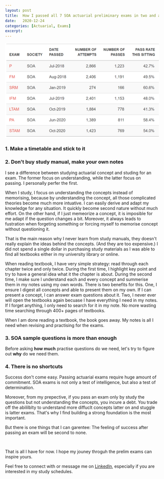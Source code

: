 ```yaml
---
layout: post
title:  How I passed all 7 SOA actuarial preliminary exams in two and a half years
date:   2020-12-24
categories: [Actuarial, Exams]
excerpt:
---
```


![alt text](/images/article_images/2020-12-24-How-to-pass-7-SOA/cover.png)





### 1. Make a timetable and stick to it



### 2. Don't buy study manual, make your own notes

I see a difference between studying actuarial concept and studing for an exam.
The former focus on understanding, while the latter focus on passing.
I personally perfer the first.


When I study, I focus on understanding the concepts instead of memorising, because by understanding the concept, all those complicated theories become much more intuative.
I can easily derive and adapt my knowledge for any situation. It quickly become second nature without much effort.
On the other hand, if I just memeorize a concept, it is imposible for me adapt if the question changes a bit.
Moreover, it always leads to fustration when forgeting something or forcing myself to memorise concept without questioning it.


That is the main reason why I never learn from study manuals, they doesn't really explain the ideas behind the concepts.
(And they are too expensive.)
I did not spend a single dollar in purchasing study materials as
I was able to find all textbooks either in my university library or online.


When reading textbook, I have very simple strategy: read through each chapter twice and only twice.
During the first time, I highlight key point and try to have a general idea what it the chapter is about.
During the second time, I make sure I understand each and every concept and summerise them in my notes using my own words.
There is two benefits for this.
One, I ensure I digest all concepts and able to present them on my own. If I can present a concept, I can answer exam questions about it.
Two, I never ever will open the textbooks again becuase I have everything I need in my notes.
If I forget anything, I only need to search for it in my note. No more wasting time searching through 400+ pages of textbooks.


When I am done reading a textbook, the book goes away. My notes is all I need when revising and practising for the exams.


### 3. SOA sample questions is more than enough

Before asking **how much** practise questions do we need, let's try to figure out **why** do we need them.









### 4. There is no shortcuts

Success don't come easy. 
Passing actuarial exams require huge amount of commitment.
SOA exams is not only a test of intelligence, but also a test of determination.

Moreover, from my prepective, if you pass an exam only by study the questions but not understanding the concepts, you incure a debt.
You trade off the abililblty to understand more diffuclt concepts latter on and stuggle is latter exams.
That's why I find building a strong foundation is the most important.

But there is one things that I can garentee: The feeling of success after passing an exam will be second to none.


<p>&nbsp;</p>

That is all I have for now.
I hope my jouney throguh the prelim exams can inspire yours.

Feel free to connect with or message me on [LinkedIn](https://www.linkedin.com/in/jackson-leung-805828174/), especially if you are interested in my study schedules.




